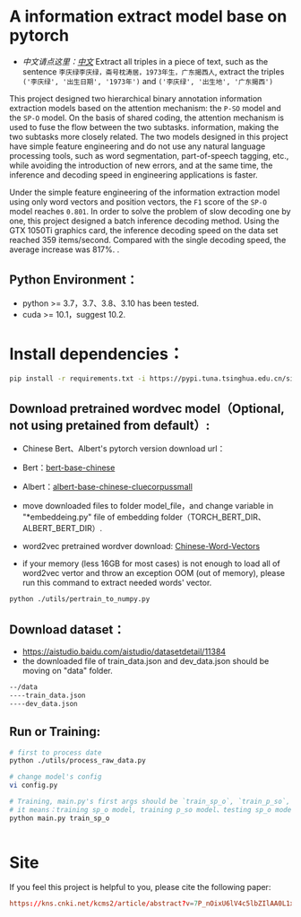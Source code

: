 # A information extract model base on pytorch

* *中文请点这里：[中文](README.md)*
Extract all triples in a piece of text, such as the sentence `李庆绿李庆绿，斋号枕涛居，1973年生，广东揭西人`, extract the triples `('李庆绿', '出生日期', '1973年')` and `('李庆绿', '出生地', '广东揭西')`

This project designed two hierarchical binary annotation information extraction models based on the attention mechanism: the `P-SO` model and the `SP-O` model. On the basis of shared coding, the attention mechanism is used to fuse the flow between the two subtasks. information, making the two subtasks more closely related. The two models designed in this project have simple feature engineering and do not use any natural language processing tools, such as word segmentation, part-of-speech tagging, etc., while avoiding the introduction of new errors, and at the same time, the inference and decoding speed in engineering applications is faster.

Under the simple feature engineering of the information extraction model using only word vectors and position vectors, the `F1` score of the `SP-O` model reaches `0.801`. In order to solve the problem of slow decoding one by one, this project designed a batch inference decoding method. Using the GTX 1050Ti graphics card, the inference decoding speed on the data set reached 359 items/second. Compared with the single decoding speed, the average increase was 817%. .
## Python Environment：
* python >= 3.7，3.7、3.8、3.10 has been tested.
* cuda >= 10.1，suggest 10.2.

# Install dependencies：
```bash
pip install -r requirements.txt -i https://pypi.tuna.tsinghua.edu.cn/simple --trusted-host tuna.tsinghua.edu.cn
```

## Download pretrained wordvec model（Optional, not using pretained from default）:
- Chinese Bert、Albert's pytorch version download url： 
- Bert：[bert-base-chinese](https://huggingface.co/bert-base-chinese/tree/main)
- Albert：[albert-base-chinese-cluecorpussmall](https://huggingface.co/uer/albert-base-chinese-cluecorpussmall)

- move downloaded files to folder model_file，and change variable in "*embeddeing.py" file of embedding folder（TORCH_BERT_DIR、ALBERT_BERT_DIR）.
- word2vec pretrained wordver download: [Chinese-Word-Vectors](https://github.com/Embedding/Chinese-Word-Vectors)
- if your memory (less 16GB for most cases) is not enough to load all of word2vec vertor and throw an exception OOM (out of memory), please run this command to extract needed words' vector.
```bash
python ./utils/pertrain_to_numpy.py
```

## Download dataset： 
- <https://aistudio.baidu.com/aistudio/datasetdetail/11384>
- the downloaded file of train_data.json and dev_data.json should be moving on "data" folder.
```bash
--/data
----train_data.json
----dev_data.json
```
  
## Run or Training:
```bash
# first to process date
python ./utils/process_raw_data.py

# change model's config
vi config.py

# Training, main.py's first args should be `train_sp_o`, `train_p_so`, `test_sp_o`, `test_p_so`
# it means：training sp_o model, training p_so model、testing sp_o model, testing p_so model
python main.py train_sp_o
    
```

# Site
If you feel this project is helpful to you, please cite the following paper:
```conf
https://kns.cnki.net/kcms2/article/abstract?v=7P_nOixU6lV4c5lbZIlAA0L1xyOeieRVh40VHRxIaT47vFCr5BStyodVzKStzcqTifi863z2Nx9bIsaXKF9OlV_GYlkPV8zEsSoCoUhFVa2gmjrqNDhdzQrcaPKHn8lQA2FkYQuO0co=&uniplatform=NZKPT&flag=copy
```